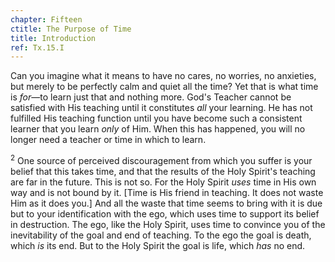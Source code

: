 ```yaml
---
chapter: Fifteen
ctitle: The Purpose of Time
title: Introduction
ref: Tx.15.I
---
```


Can you imagine what it means to have no cares, no worries, no
anxieties, but merely to be perfectly calm and quiet all the time? Yet
that is what time is *for*—to learn just that and nothing more. God's
Teacher cannot be satisfied with His teaching until it constitutes *all*
your learning. He has not fulfilled His teaching function until you have
become such a consistent learner that you learn *only* of Him. When this
has happened, you will no longer need a teacher or time in which to
learn.

<sup>2</sup> One source of perceived discouragement from which you suffer is your
belief that this takes time, and that the results of the Holy Spirit's
teaching are far in the future. This is not so. For the Holy Spirit
*uses* time in His own way and is not bound by it. \[Time is His friend
in teaching. It does not waste Him as it does you.\] And all the waste
that time seems to bring with it is due but to your identification with
the ego, which uses time to support its belief in destruction. The ego,
like the Holy Spirit, uses time to convince you of the inevitability of
the goal and end of teaching. To the ego the goal is death, which *is*
its end. But to the Holy Spirit the goal is life, which *has* no end.

